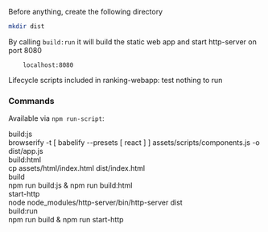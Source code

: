 Before anything, create the following directory
```bash
mkdir dist
```

By calling `build:run` it will build the static web app and start http-server on port 8080
```
	localhost:8080
```

Lifecycle scripts included in ranking-webapp:
  test
    nothing to run

### Commands
Available via `npm run-script`:

  build:js  
    browserify -t [ babelify --presets [ react ] ] assets/scripts/components.js -o dist/app.js  
  build:html  
    cp assets/html/index.html dist/index.html  
  build  
    npm run build:js & npm run build:html  
  start-http  
    node node_modules/http-server/bin/http-server dist  
  build:run  
    npm run build & npm run start-http  
